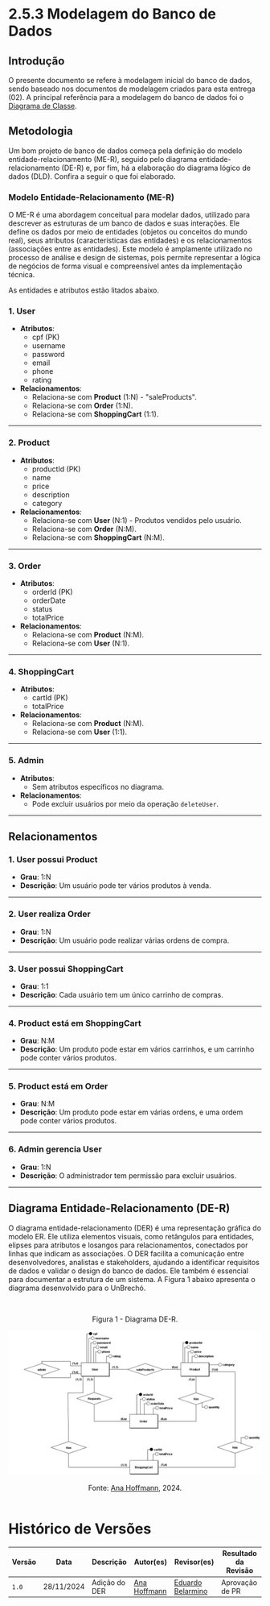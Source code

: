 # 2.5.3 Modelagem do Banco de Dados

## Introdução

O presente documento se refere à modelagem inicial do banco de dados, sendo baseado nos documentos de modelagem criados para esta entrega (02). A principal referência para a modelagem do banco de dados foi o [Diagrama de Classe](Modelagem/DiagramaClasse).

## Metodologia

Um bom projeto de banco de dados começa pela definição do modelo entidade-relacionamento (ME-R), seguido pelo diagrama entidade-relacionamento (DE-R) e, por fim, há a elaboração do diagrama lógico de dados (DLD). Confira a seguir o que foi elaborado.

### Modelo Entidade-Relacionamento (ME-R)

O ME-R é uma abordagem conceitual para modelar dados, utilizado para descrever as estruturas de um banco de dados e suas interações. Ele define os dados por meio de entidades (objetos ou conceitos do mundo real), seus atributos (características das entidades) e os relacionamentos (associações entre as entidades). Este modelo é amplamente utilizado no processo de análise e design de sistemas, pois permite representar a lógica de negócios de forma visual e compreensível antes da implementação técnica.

As entidades e atributos estão litados abaixo.

### 1. User
- **Atributos**:
  - cpf (PK)
  - username
  - password
  - email
  - phone
  - rating
- **Relacionamentos**:
  - Relaciona-se com **Product** (1:N) - "saleProducts".
  - Relaciona-se com **Order** (1:N).
  - Relaciona-se com **ShoppingCart** (1:1).

---

### 2. Product
- **Atributos**:
  - productId (PK)
  - name
  - price
  - description
  - category
- **Relacionamentos**:
  - Relaciona-se com **User** (N:1) - Produtos vendidos pelo usuário.
  - Relaciona-se com **Order** (N:M).
  - Relaciona-se com **ShoppingCart** (N:M).

---

### 3. Order
- **Atributos**:
  - orderId (PK)
  - orderDate
  - status
  - totalPrice
- **Relacionamentos**:
  - Relaciona-se com **Product** (N:M).
  - Relaciona-se com **User** (N:1).

---

### 4. ShoppingCart
- **Atributos**:
  - cartId (PK)
  - totalPrice
- **Relacionamentos**:
  - Relaciona-se com **Product** (N:M).
  - Relaciona-se com **User** (1:1).

---

### 5. Admin
- **Atributos**:
  - Sem atributos específicos no diagrama.
- **Relacionamentos**:
  - Pode excluir usuários por meio da operação `deleteUser`.

---

## Relacionamentos

### 1. User possui Product
- **Grau**: 1:N
- **Descrição**: Um usuário pode ter vários produtos à venda.

---

### 2. User realiza Order
- **Grau**: 1:N
- **Descrição**: Um usuário pode realizar várias ordens de compra.

---

### 3. User possui ShoppingCart
- **Grau**: 1:1
- **Descrição**: Cada usuário tem um único carrinho de compras.

---

### 4. Product está em ShoppingCart
- **Grau**: N:M
- **Descrição**: Um produto pode estar em vários carrinhos, e um carrinho pode conter vários produtos.

---

### 5. Product está em Order
- **Grau**: N:M
- **Descrição**: Um produto pode estar em várias ordens, e uma ordem pode conter vários produtos.

---

### 6. Admin gerencia User
- **Grau**: 1:N
- **Descrição**: O administrador tem permissão para excluir usuários.

---

## Diagrama Entidade-Relacionamento (DE-R)

O diagrama entidade-relacionamento (DER) é uma representação gráfica do modelo ER. Ele utiliza elementos visuais, como retângulos para entidades, elipses para atributos e losangos para relacionamentos, conectados por linhas que indicam as associações. O DER facilita a comunicação entre desenvolvedores, analistas e stakeholders, ajudando a identificar requisitos de dados e validar o design do banco de dados. Ele também é essencial para documentar a estrutura de um sistema. A Figura 1 abaixo apresenta o diagrama desenvolvido para o UnBrechó.

<br><figcaption align="center">Figura 1 - Diagrama DE-R.</figcaption>

![Diagrama de entidade-relacionamento](../Imagens/modeloDER.png)

<figcaption align="center">Fonte: <a href="https://github.com/AnHoff" target="_blank">Ana Hoffmann</a>, 2024.
</figcaption><br>

# Histórico de Versões

| Versão | Data       | Descrição              | Autor(es)                                                                                                                                          | Revisor(es)                                          | Resultado da Revisão                                         |
| ------ | ---------- | ---------------------- | -------------------------------------------------------------------------------------------------------------------------------------------------- | ---------------------------------------------------- | ---------------------------------------------------- |
| `1.0`  | 28/11/2024 | Adição do DER | [Ana Hoffmann](https://github.com/) | [Eduardo Belarmino](https://github.com/eduard0803) | Aprovação de PR |
